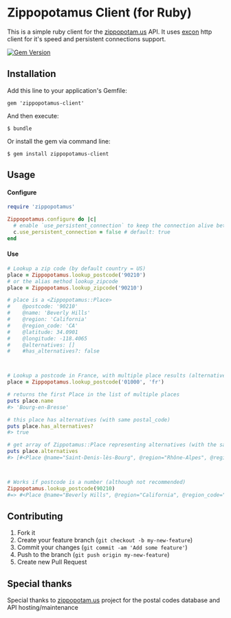 # Zippopotamus Client (for Ruby)

This is a simple ruby client for the [zippopotam.us](http://zippopotam.us) API.
It uses [excon](https://github.com/geemus/excon) http client for it's speed and persistent connections support.

[![Gem Version](https://badge.fury.io/rb/zippopotamus-client.png)](http://badge.fury.io/rb/zippopotamus-client)


## Installation

Add this line to your application's Gemfile:

    gem 'zippopotamus-client'

And then execute:

    $ bundle

Or install the gem via command line:

    $ gem install zippopotamus-client


## Usage

#### Configure

```ruby
require 'zippopotamus'

Zippopotamus.configure do |c|
  # enable `use_persistent_connection` to keep the connection alive between subsequent calls
  c.use_persistent_connection = false # default: true
end
```

#### Use

```ruby
# Lookup a zip code (by default country = US)
place = Zippopotamus.lookup_postcode('90210')
# or the alias method lookup_zipcode
place = Zippopotamus.lookup_zipcode('90210')

# place is a <Zippopotamus::Place>
#    @postcode: '90210'
#    @name: 'Beverly Hills'
#    @region: 'California'
#    @region_code: 'CA'
#    @latitude: 34.0901
#    @longitude: -118.4065
#    @alternatives: []
#    #has_alternatives?: false



# Lookup a postcode in France, with multiple place results (alternatives)
place = Zippopotamus.lookup_postcode('01000', 'fr')

# returns the first Place in the list of multiple places
puts place.name
#> 'Bourg-en-Bresse'

# this place has alternatives (with same postal_code)
puts place.has_alternatives?
#> true

# get array of Zippotamus::Place representing alternatives (with the same postcode)
puts place.alternatives
#> [#<Place @name="Saint-Denis-lès-Bourg", @region="Rhône-Alpes", @region_code="B9", @latitude=46.2022, @longitude=5.1892>]



# Works if postcode is a number (although not recommended)
Zippopotamus.lookup_postcode(90210)
#=> #<Place @name="Beverly Hills", @region="California", @region_code="CA", @latitude=34.0901, @longitude=-118.4065, @alternatives=[]>
```


## Contributing

1. Fork it
2. Create your feature branch (`git checkout -b my-new-feature`)
3. Commit your changes (`git commit -am 'Add some feature'`)
4. Push to the branch (`git push origin my-new-feature`)
5. Create new Pull Request


## Special thanks

Special thanks to [zippopotam.us](http://zippopotam.us) project for the postal codes database and API hosting/maintenance

